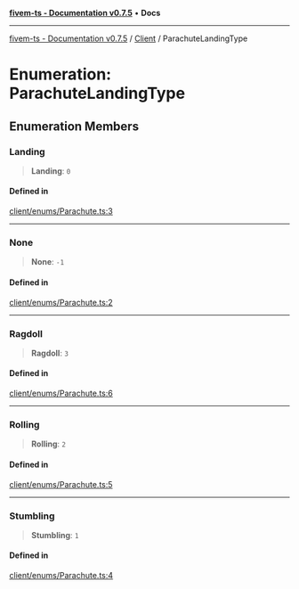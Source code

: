 [**fivem-ts - Documentation v0.7.5**](../../../README.md) • **Docs**

***

[fivem-ts - Documentation v0.7.5](../../../README.md) / [Client](../README.md) / ParachuteLandingType

# Enumeration: ParachuteLandingType

## Enumeration Members

### Landing

> **Landing**: `0`

#### Defined in

[client/enums/Parachute.ts:3](https://github.com/Purpose-Dev/fivem-ts/blob/main/src/client/enums/Parachute.ts#L3)

***

### None

> **None**: `-1`

#### Defined in

[client/enums/Parachute.ts:2](https://github.com/Purpose-Dev/fivem-ts/blob/main/src/client/enums/Parachute.ts#L2)

***

### Ragdoll

> **Ragdoll**: `3`

#### Defined in

[client/enums/Parachute.ts:6](https://github.com/Purpose-Dev/fivem-ts/blob/main/src/client/enums/Parachute.ts#L6)

***

### Rolling

> **Rolling**: `2`

#### Defined in

[client/enums/Parachute.ts:5](https://github.com/Purpose-Dev/fivem-ts/blob/main/src/client/enums/Parachute.ts#L5)

***

### Stumbling

> **Stumbling**: `1`

#### Defined in

[client/enums/Parachute.ts:4](https://github.com/Purpose-Dev/fivem-ts/blob/main/src/client/enums/Parachute.ts#L4)
